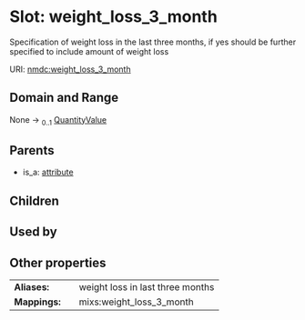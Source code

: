 
# Slot: weight_loss_3_month


Specification of weight loss in the last three months, if yes should be further specified to include amount of weight loss

URI: [nmdc:weight_loss_3_month](https://microbiomedata/meta/weight_loss_3_month)


## Domain and Range

None &#8594;  <sub>0..1</sub> [QuantityValue](QuantityValue.md)

## Parents

 *  is_a: [attribute](attribute.md)

## Children


## Used by


## Other properties

|  |  |  |
| --- | --- | --- |
| **Aliases:** | | weight loss in last three months |
| **Mappings:** | | mixs:weight_loss_3_month |

